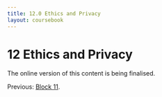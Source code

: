 ```yaml
---
title: 12.0 Ethics and Privacy
layout: coursebook
---
```

# 12 Ethics and Privacy

The online version of this content is being finalised.

Previous: [Block 11](11.md).
